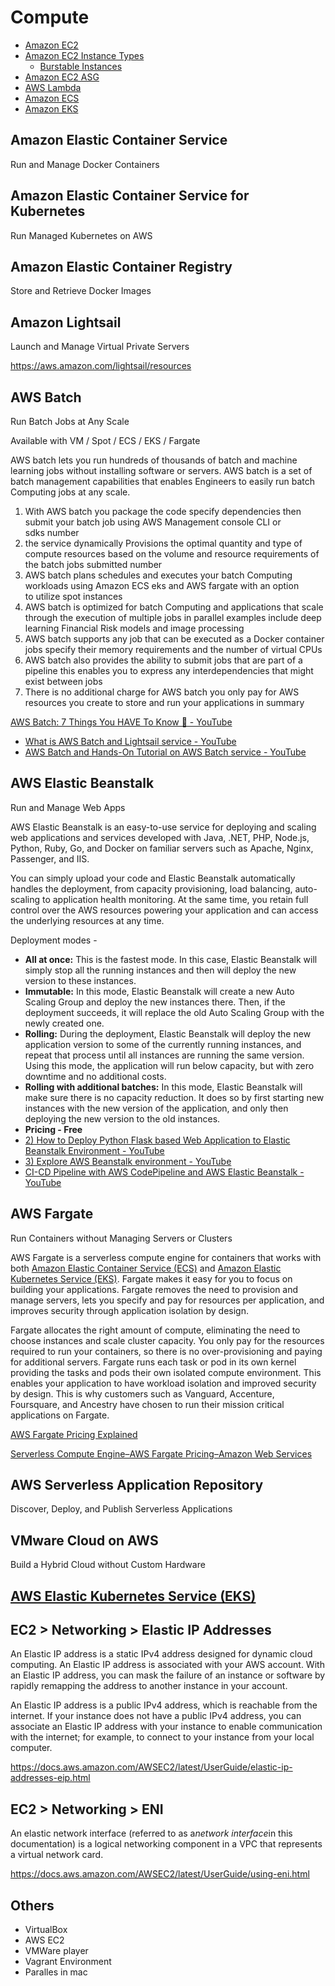# Compute

- [Amazon EC2](cloud/aws/compute/amazon-ec2.md)
- [Amazon EC2 Instance Types](cloud/aws/compute/amazon-ec2-instance-types.md)
	- [Burstable Instances](cloud/aws/compute/burstable-instances.md)
- [Amazon EC2 ASG](cloud/aws/compute/amazon-ec2-asg.md)
- [AWS Lambda](cloud/aws/compute/aws-lambda.md)
- [Amazon ECS](cloud/aws/compute/amazon-ecs.md)
- [Amazon EKS](cloud/aws/compute/amazon-eks.md)

## Amazon Elastic Container Service

Run and Manage Docker Containers

## Amazon Elastic Container Service for Kubernetes

Run Managed Kubernetes on AWS

## Amazon Elastic Container Registry

Store and Retrieve Docker Images

## Amazon Lightsail

Launch and Manage Virtual Private Servers

https://aws.amazon.com/lightsail/resources

## AWS Batch

Run Batch Jobs at Any Scale

Available with VM / Spot / ECS / EKS / Fargate

AWS batch lets you run hundreds of thousands of batch and machine learning jobs without installing software or servers. AWS batch is a set of batch management capabilities that enables Engineers to easily run batch Computing jobs at any scale.

1. With AWS batch you package the code specify dependencies then submit your batch job using AWS Management console CLI or sdks number
2. the service dynamically Provisions the optimal quantity and type of compute resources based on the volume and resource requirements of the batch jobs submitted number
3. AWS batch plans schedules and executes your batch Computing workloads using Amazon ECS eks and AWS fargate with an option to utilize spot instances
4. AWS batch is optimized for batch Computing and applications that scale through the execution of multiple jobs in parallel examples include deep learning Financial Risk models and image processing
5. AWS batch supports any job that can be executed as a Docker container jobs specify their memory requirements and the number of virtual CPUs
6. AWS batch also provides the ability to submit jobs that are part of a pipeline this enables you to express any interdependencies that might exist between jobs
7. There is no additional charge for AWS batch you only pay for AWS resources you create to store and run your applications in summary

[AWS Batch: 7 Things You HAVE To Know 🎯 - YouTube](https://www.youtube.com/watch?v=5SKNL9eBj3g&ab_channel=GokceDB)

- [What is AWS Batch and Lightsail service - YouTube](https://www.youtube.com/watch?v=NgyNgStkGW0&ab_channel=HiteshChoudhary)
- [AWS Batch and Hands-On Tutorial on AWS Batch service - YouTube](https://www.youtube.com/watch?v=Ym9HWYFwFS8)

## AWS Elastic Beanstalk

Run and Manage Web Apps

AWS Elastic Beanstalk is an easy-to-use service for deploying and scaling web applications and services developed with Java, .NET, PHP, Node.js, Python, Ruby, Go, and Docker on familiar servers such as Apache, Nginx, Passenger, and IIS.

You can simply upload your code and Elastic Beanstalk automatically handles the deployment, from capacity provisioning, load balancing, auto-scaling to application health monitoring. At the same time, you retain full control over the AWS resources powering your application and can access the underlying resources at any time.

Deployment modes -

- **All at once:** This is the fastest mode. In this case, Elastic Beanstalk will simply stop all the running instances and then will deploy the new version to these instances.
- **Immutable:** In this mode, Elastic Beanstalk will create a new Auto Scaling Group and deploy the new instances there. Then, if the deployment succeeds, it will replace the old Auto Scaling Group with the newly created one.
- **Rolling:** During the deployment, Elastic Beanstalk will deploy the new application version to some of the currently running instances, and repeat that process until all instances are running the same version. Using this mode, the application will run below capacity, but with zero downtime and no additional costs.
- **Rolling with additional batches:** In this mode, Elastic Beanstalk will make sure there is no capacity reduction. It does so by first starting new instances with the new version of the application, and only then deploying the new version to the old instances.
- **Pricing - Free**
- [2) How to Deploy Python Flask based Web Application to Elastic Beanstalk Environment - YouTube](https://www.youtube.com/watch?v=FaKlKCicyKQ&ab_channel=MyStudy)
- [3) Explore AWS Beanstalk environment - YouTube](https://www.youtube.com/watch?v=i9ibhRlow_0&ab_channel=MyStudy)
- [CI-CD Pipeline with AWS CodePipeline and AWS Elastic Beanstalk - YouTube](https://www.youtube.com/watch?v=k5-y92x9jV4&ab_channel=DigitalCloudTraining)

## AWS Fargate

Run Containers without Managing Servers or Clusters

AWS Fargate is a serverless compute engine for containers that works with both [Amazon Elastic Container Service (ECS)](https://aws.amazon.com/ecs/) and [Amazon Elastic Kubernetes Service (EKS)](https://aws.amazon.com/eks/). Fargate makes it easy for you to focus on building your applications. Fargate removes the need to provision and manage servers, lets you specify and pay for resources per application, and improves security through application isolation by design.

Fargate allocates the right amount of compute, eliminating the need to choose instances and scale cluster capacity. You only pay for the resources required to run your containers, so there is no over-provisioning and paying for additional servers. Fargate runs each task or pod in its own kernel providing the tasks and pods their own isolated compute environment. This enables your application to have workload isolation and improved security by design. This is why customers such as Vanguard, Accenture, Foursquare, and Ancestry have chosen to run their mission critical applications on Fargate.

[AWS Fargate Pricing Explained](https://www.vantage.sh/blog/fargate-pricing)

[Serverless Compute Engine–AWS Fargate Pricing–Amazon Web Services](https://aws.amazon.com/fargate/pricing/)

## AWS Serverless Application Repository

Discover, Deploy, and Publish Serverless Applications

## VMware Cloud on AWS

Build a Hybrid Cloud without Custom Hardware

## [AWS Elastic Kubernetes Service (EKS)](amazon-eks)

## EC2 > Networking > Elastic IP Addresses

An Elastic IP address is a static IPv4 address designed for dynamic cloud computing. An Elastic IP address is associated with your AWS account. With an Elastic IP address, you can mask the failure of an instance or software by rapidly remapping the address to another instance in your account.

An Elastic IP address is a public IPv4 address, which is reachable from the internet. If your instance does not have a public IPv4 address, you can associate an Elastic IP address with your instance to enable communication with the internet; for example, to connect to your instance from your local computer.

https://docs.aws.amazon.com/AWSEC2/latest/UserGuide/elastic-ip-addresses-eip.html

## EC2 > Networking > ENI

An elastic network interface (referred to as a*network interface*in this documentation) is a logical networking component in a VPC that represents a virtual network card.

https://docs.aws.amazon.com/AWSEC2/latest/UserGuide/using-eni.html

## Others

- VirtualBox
- AWS EC2
- VMWare player
- Vagrant Environment
- Paralles in mac
